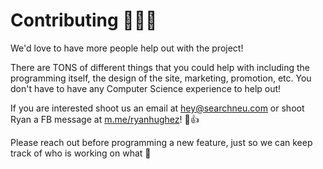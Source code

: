 

# Contributing 🎉🎉🎉
We'd love to have more people help out with the project! 

There are TONS of different things that you could help with including the programming itself, the design of the site, marketing, promotion, etc. You don't have to have any Computer Science experience to help out!

If you are interested shoot us an email at [hey@searchneu.com](mailto:hey@searchneu.com) or shoot Ryan a FB message at [m.me/ryanhughez](https://m.me/ryanhughez)! 🎉👍

Please reach out before programming a new feature, just so we can keep track of who is working on what 🙂
